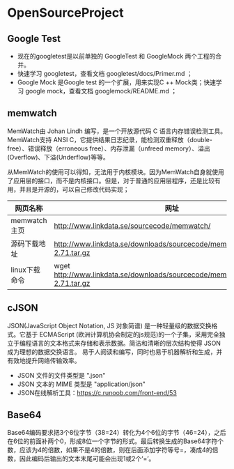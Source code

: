 # OpenSourceProject

## Google Test
- 现在的googletest是以前单独的 GoogleTest 和 GoogleMock 两个工程的合并。
- 快速学习 googletest，查看文档 googletest/docs/Primer.md ；
- Google Mock 是Google test 的一个扩展，用来实现C ++ Mock类；快速学习 google mock，查看文档 googlemock/README.md ；


## memwatch
MemWatch由 Johan Lindh 编写，是一个开放源代码 C 语言内存错误检测工具。MemWatch支持 ANSI C，它提供结果日志纪录，能检测双重释放（double-free）、错误释放（erroneous free）、内存泄漏（unfreed memory）、溢出(Overflow)、下溢(Underflow)等等。

从MemWatch的使用可以得知，无法用于内核模块。因为MemWatch自身就使用了应用层的接口，而不是内核接口。但是，对于普通的应用层程序，还是比较有用，并且是开源的，可以自己修改代码实现；

网页名称 | 网址
---------|----------
memwatch主页 | http://www.linkdata.se/sourcecode/memwatch/
源码下载地址 | http://www.linkdata.se/downloads/sourcecode/memwatch/memwatch-2.71.tar.gz
linux下载命令 | wget http://www.linkdata.se/downloads/sourcecode/memwatch/memwatch-2.71.tar.gz

## cJSON

JSON(JavaScript Object Notation, JS 对象简谱) 是一种轻量级的数据交换格式。它基于 ECMAScript (欧洲计算机协会制定的js规范)的一个子集，采用完全独立于编程语言的文本格式来存储和表示数据。简洁和清晰的层次结构使得 JSON 成为理想的数据交换语言。 易于人阅读和编写，同时也易于机器解析和生成，并有效地提升网络传输效率。

- JSON 文件的文件类型是 ".json"
- JSON 文本的 MIME 类型是 "application/json"
- JSON在线解析工具：https://c.runoob.com/front-end/53

## Base64
Base64编码要求把3个8位字节（38=24）转化为4个6位的字节（46=24），之后在6位的前面补两个0，形成8位一个字节的形式。最后转换生成的Base64字符个数，应该为4的倍数，如果不是4的倍数，则在后面添加字符等号=，凑成4的倍数，因此编码后输出的文本末尾可能会出现1或2个‘=’。


